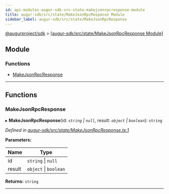 ```yaml
---
id: api-modules-augur-sdk-src-state-makejsonrpcresponse-module
title: augur-sdk/src/state/MakeJsonRpcResponse Module
sidebar_label: augur-sdk/src/state/MakeJsonRpcResponse
---
```


[@augurproject/sdk](api-readme.md) > [[augur-sdk/src/state/MakeJsonRpcResponse Module]](api-modules-augur-sdk-src-state-makejsonrpcresponse-module.md)

## Module

### Functions

* [MakeJsonRpcResponse](api-modules-augur-sdk-src-state-makejsonrpcresponse-module.md#makejsonrpcresponse)

---

## Functions

<a id="makejsonrpcresponse"></a>

###  MakeJsonRpcResponse

▸ **MakeJsonRpcResponse**(id: *`string` \| `null`*, result: *`object` \| `boolean`*): `string`

*Defined in [augur-sdk/src/state/MakeJsonRpcResponse.ts:1](https://github.com/AugurProject/augur/blob/0787bf1a23/packages/augur-sdk/src/state/MakeJsonRpcResponse.ts#L1)*

**Parameters:**

| Name | Type |
| ------ | ------ |
| id | `string` \| `null` |
| result | `object` \| `boolean` |

**Returns:** `string`

___


